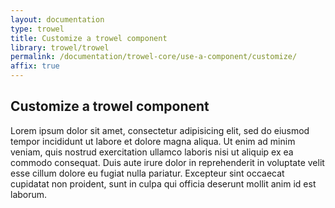 ```yaml
---
layout: documentation
type: trowel
title: Customize a trowel component
library: trowel/trowel
permalink: /documentation/trowel-core/use-a-component/customize/
affix: true
---
```


##  Customize a trowel component

Lorem ipsum dolor sit amet, consectetur adipisicing elit, sed do eiusmod tempor incididunt ut labore et dolore magna aliqua. Ut enim ad minim veniam, quis nostrud exercitation ullamco laboris nisi ut aliquip ex ea commodo consequat. Duis aute irure dolor in reprehenderit in voluptate velit esse cillum dolore eu fugiat nulla pariatur. Excepteur sint occaecat cupidatat non proident, sunt in culpa qui officia deserunt mollit anim id est laborum.